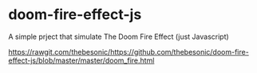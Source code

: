 # doom-fire-effect-js
A simple prject that simulate The Doom Fire Effect (just Javascript)

https://rawgit.com/thebesonic/https://github.com/thebesonic/doom-fire-effect-js/blob/master/master/doom_fire.html
